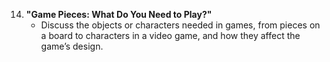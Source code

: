 14. **"Game Pieces: What Do You Need to Play?"**
    - Discuss the objects or characters needed in games, from pieces on a board to characters in a video game, and how they affect the game’s design.